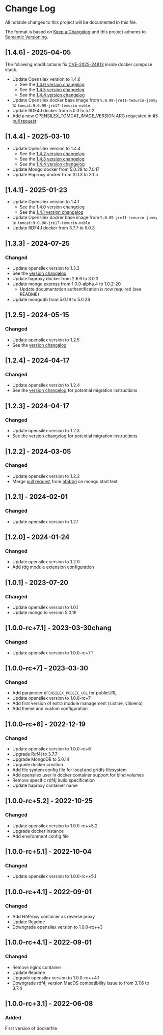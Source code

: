 # Change Log

All notable changes to this project will be documented in this file.

The format is based on [Keep a Changelog](http://keepachangelog.com/)
and this project adheres to [Semantic Versioning](http://semver.org/).

## [1.4.6] - 2025-04-05

The following modifications fix [CVE-2025-24813](https://nvd.nist.gov/vuln/detail/CVE-2025-24813) inside docker compose stack.
 
- Update Opensilex version to 1.4.6 
  - See the [1.4.6 version changelog](https://github.com/OpenSILEX/opensilex/releases/tag/1.4.6)
  - See the [1.4.5 version changelog](https://github.com/OpenSILEX/opensilex/releases/tag/1.4.5)
  - See the [1.4.4 version changelog](https://github.com/OpenSILEX/opensilex/releases/tag/1.4.4)
- Update Opensilex docker base image from `9.0.98-jre11-temurin-jammy`
  to `tomcat:9.0.99-jre17-temurin-noble`
- Update RDF4J docker from 5.0.3 to 5.1.2
- Add a new OPENSILEX_TOMCAT_IMAGE_VERSION ARG requested in [#5 pull request](https://github.com/OpenSILEX/opensilex-docker-compose/issues/5)


## [1.4.4] - 2025-03-10

- Update Opensilex version to 1.4.4
  - See the [1.4.2 version changelog](https://github.com/OpenSILEX/opensilex/releases/tag/1.4.2)
  - See the [1.4.3 version changelog](https://github.com/OpenSILEX/opensilex/releases/tag/1.4.3)
  - See the [1.4.4 version changelog](https://github.com/OpenSILEX/opensilex/releases/tag/1.4.4)
- Update Mongo docker from 5.0.28 to 7.0.17
- Update Haproxy docker from 3.0.3 to 3.1.5 


## [1.4.1] - 2025-01-23

- Update Opensilex version to 1.4.1
  - See the [1.4.0 version changelog](https://github.com/OpenSILEX/opensilex/releases/tag/1.4.0)
  - See the [1.4.1 version changelog](https://github.com/OpenSILEX/opensilex/releases/tag/1.4.1)
- Update Opensilex docker base image from `9.0.89-jre11-temurin-jammy`
  to `tomcat:9.0.98-jre17-temurin-noble`
- Update RDF4J docker from 3.7.7 to 5.0.3

## [1.3.3] - 2024-07-25

### Changed

- Update opensilex version to 1.3.3
- See the [version changelog](https://github.com/OpenSILEX/opensilex/releases/tag/1.3.3)
- Update haproxy docker from 2.6.6 to 3.0.3
- Update mongo express from 1.0.0-alpha.4 to 1.0.2-20
  - Update documentation authentification is now required (see README)
- Update mongodb from 5.0.19 to 5.0.28

## [1.2.5] - 2024-05-15

### Changed

- Update opensilex version to 1.2.5
- See the [version changelog](https://github.com/OpenSILEX/opensilex/releases/tag/1.2.5)

## [1.2.4] - 2024-04-17

### Changed

- Update opensilex version to 1.2.4
- See the [version changelog](https://github.com/OpenSILEX/opensilex/releases/tag/1.2.4) for potential migration 
  instructions

## [1.2.3] - 2024-04-17

### Changed

- Update opensilex version to 1.2.3
- See the [version changelog](https://github.com/OpenSILEX/opensilex/releases/tag/1.2.3) for potential migration 
  instructions

## [1.2.2] - 2024-03-05

### Changed

- Update opensilex version to 1.2.2
- Merge [pull request](https://github.com/OpenSILEX/opensilex-docker-compose/pull/1) from [afabbri](https://github.com/afabbri) on mongo start test

## [1.2.1] - 2024-02-01

### Changed

- Update opensilex version to 1.2.1

## [1.2.0] - 2024-01-24

### Changed

- Update opensilex version to 1.2.0
- Add rdg module extension configuration

## [1.0.1] - 2023-07-20

### Changed

- Update opensilex version to 1.0.1
- Update mongo to version 5.0.19
## [1.0.0-rc+7.1] - 2023-03-30chang

### Changed

- Update opensilex version to 1.0.0-rc+7.1

## [1.0.0-rc+7] - 2023-03-30

### Changed

- Add parameter ``OPENSILEX_PUBLIC_URL`` for publicURL
- Update opensilex version to 1.0.0-rc+7
- Add first version of extra module management (sixtine, vitioeno)
- Add theme and custom configuration

## [1.0.0-rc+6] - 2022-12-19

### Changed

- Update opensilex version to 1.0.0-rc+6
- Upgrade Rdf4j to 3.7.7
- Upgrade MongoDB to 5.0.14
- Upgrade docker creation
- Add file system config file for local and gridfs filesystem
- Add opensilex user in docker container support for bind volumes
- Remove specific rdf4j build specification
- Update haproxy container name

## [1.0.0-rc+5.2] - 2022-10-25

### Changed

- Update opensilex version to 1.0.0-rc++5.2
- Upgrade docker instance
- Add environment config file

## [1.0.0-rc+5.1] - 2022-10-04

### Changed

- Update opensilex version to 1.0.0-rc++5.1

## [1.0.0-rc+4.1] - 2022-09-01

### Changed

- Add HAProxy container as reverse proxy
- Update Readme
- Downgrade opensilex version to 1.0.0-rc++3

## [1.0.0-rc+4.1] - 2022-09-01

### Changed

- Remove nginx container
- Update Readme
- Upgrade opensilex version to 1.0.0-rc++4.1
- Downgrade rdf4j version MacOS compatibility issue to from 3.7.6 to 3.7.4

## [1.0.0-rc+3.1] - 2022-06-08

### Added

First version of dockerfile
